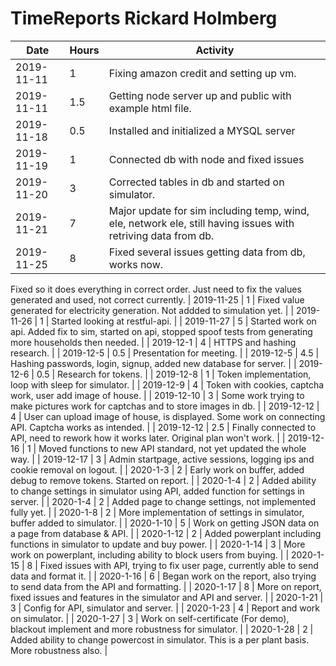 # TimeReports Rickard Holmberg
| Date        |  Hours  | Activity                                       |
| ----------- | ------- |------------------------------------------------
| 2019-11-11  | 1       | Fixing amazon credit and setting up vm. |
| 2019-11-11  | 1.5     | Getting node server up and public with example html file. |
| 2019-11-18  | 0.5	    | Installed and initialized a MYSQL server |
| 2019-11-19  | 1	    | Connected db with node and fixed issues | 
| 2019-11-20  | 3	    | Corrected tables in db and started on simulator. |
| 2019-11-21  | 7       | Major update for sim including temp, wind, ele, network ele, still having issues with retriving data from db. |
| 2019-11-25  | 8       | Fixed several issues getting data from db, works now. 
Fixed so it does everything in correct order. Just need to fix the values generated and used, not correct currently.
| 2019-11-25  | 1       | Fixed value generated for electricity generation. Not addded to simulation yet. |
| 2019-11-26  | 1       | Started looking at restful-api. |
| 2019-11-27  | 5       | Started work on api. Added fix to sim, started on api, stopped spoof tests from generating more households then needed. |
| 2019-12-1   | 4       | HTTPS and hashing research. |
| 2019-12-5   | 0.5     | Presentation for meeting. |
| 2019-12-5   | 4.5     | Hashing passwords, login, signup, added new database for server. |
| 2019-12-6   | 0.5     | Research for tokens. |
| 2019-12-8   | 1       | Token implementation, loop with sleep for simulator. |
| 2019-12-9   | 4       | Token with cookies, captcha work, user add image of house. |
| 2019-12-10  | 3       | Some work trying to make pictures work for captchas and to store images in db. |
| 2019-12-12  | 4       | User can upload image of house, is displayed. Some work on connecting API. Captcha works as intended. |
| 2019-12-12  | 2.5     | Finally connected to API, need to rework how it works later. Original plan won't work. |
| 2019-12-16  | 1       | Moved functions to new API standard, not yet updated the whole way. |
| 2019-12-17  | 3       | Admin startpage, active sessions, logging ips and cookie removal on logout. |
| 2020-1-3    | 2       | Early work on buffer, added debug to remove tokens. Started on report. |
| 2020-1-4    | 2       | Added ability to change settings in simulator using API, added function for settings in server. |
| 2020-1-4    | 2       | Added page to change settings, not implemented fully yet. |
| 2020-1-8    | 2       | More implementation of settings in simulator, buffer added to simulator. |
| 2020-1-10   | 5       | Work on getting JSON data on a page from database & API. |
| 2020-1-12   | 2       | Added powerplant including functions in simulator to update and buy power. |
| 2020-1-14   | 3       | More work on powerplant, including ability to block users from buying. |
| 2020-1-15   | 8       | Fixed issues with API, trying to fix user page, currently able to send data and format it. |
| 2020-1-16   | 6       | Began work on the report, also trying to send data from the API and formatting. |
| 2020-1-17   | 8       | More on report, fixed issues and features in the simulator and API and server. |
| 2020-1-21   | 3       | Config for API, simulator and server. |
| 2020-1-23   | 4       | Report and work on simulator. |
| 2020-1-27   | 3       | Work on self-certificate (For demo), blackout implement and more robustness for simulator. |
| 2020-1-28   | 2       | Added ability to change powercost in simulator. This is a per plant basis. More robustness also. |